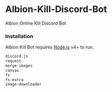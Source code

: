 # Albion-Kill-Discord-Bot
Albion Online Kill Discord Bot


### Installation

Albion Kill Bot requires [Node.js](https://nodejs.org/) v4+ to run.

```sh
discord.js
request
merge-images
canvas
fs
fs-extra
image-downloader
```

